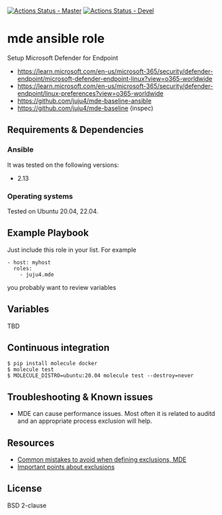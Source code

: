[![Actions Status - Master](https://github.com/juju4/ansible-mde/workflows/AnsibleCI/badge.svg)](https://github.com/juju4/ansible-mde/actions?query=branch%3Amaster)
[![Actions Status - Devel](https://github.com/juju4/ansible-mde/workflows/AnsibleCI/badge.svg?branch=devel)](https://github.com/juju4/ansible-mde/actions?query=branch%3Adevel)

# mde ansible role

Setup Microsoft Defender for Endpoint
* https://learn.microsoft.com/en-us/microsoft-365/security/defender-endpoint/microsoft-defender-endpoint-linux?view=o365-worldwide
* https://learn.microsoft.com/en-us/microsoft-365/security/defender-endpoint/linux-preferences?view=o365-worldwide
* https://github.com/juju4/mde-baseline-ansible
* https://github.com/juju4/mde-baseline (inspec)

## Requirements & Dependencies

### Ansible
It was tested on the following versions:
 * 2.13

### Operating systems

Tested on Ubuntu 20.04, 22.04.

## Example Playbook

Just include this role in your list.
For example

```
- host: myhost
  roles:
    - juju4.mde
```

you probably want to review variables

## Variables

TBD

## Continuous integration

```
$ pip install molecule docker
$ molecule test
$ MOLECULE_DISTRO=ubuntu:20.04 molecule test --destroy=never
```


## Troubleshooting & Known issues

* MDE can cause performance issues. Most often it is related to auditd and an appropriate process exclusion will help.

## Resources

* [Common mistakes to avoid when defining exclusions, MDE](https://learn.microsoft.com/en-us/defender-endpoint/common-exclusion-mistakes-microsoft-defender-antivirus)
* [Important points about exclusions](https://learn.microsoft.com/en-us/defender-endpoint/configure-exclusions-microsoft-defender-antivirus#important-points-about-exclusions)

## License

BSD 2-clause
